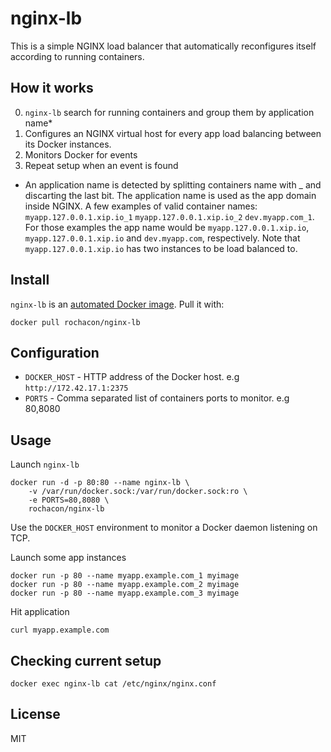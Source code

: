 # nginx-lb

This is a simple NGINX load balancer that automatically reconfigures itself according to running containers.


## How it works

0. `nginx-lb` search for running containers and group them by application name*
0. Configures an NGINX virtual host for every app load balancing between its Docker instances.
0. Monitors Docker for events
0. Repeat setup when an event is found

* An application name is detected by splitting containers name with _ and discarting the last bit. The application name is used as the app domain inside NGINX. A few examples of valid container names: `myapp.127.0.0.1.xip.io_1` `myapp.127.0.0.1.xip.io_2` `dev.myapp.com_1`. For those examples the app name would be `myapp.127.0.0.1.xip.io`, `myapp.127.0.0.1.xip.io` and `dev.myapp.com`, respectively. Note that `myapp.127.0.0.1.xip.io` has two instances to be load balanced to.


## Install

`nginx-lb` is an [automated Docker image](https://registry.hub.docker.com/u/rochacon/nginx-lb). Pull it with:

    docker pull rochacon/nginx-lb


## Configuration

- `DOCKER_HOST` - HTTP address of the Docker host. e.g `http://172.42.17.1:2375`
- `PORTS` - Comma separated list of containers ports to monitor. e.g 80,8080


## Usage

Launch `nginx-lb`


    docker run -d -p 80:80 --name nginx-lb \
        -v /var/run/docker.sock:/var/run/docker.sock:ro \
        -e PORTS=80,8080 \
        rochacon/nginx-lb


Use the `DOCKER_HOST` environment to monitor a Docker daemon listening on TCP.


Launch some app instances


	docker run -p 80 --name myapp.example.com_1 myimage
	docker run -p 80 --name myapp.example.com_2 myimage
	docker run -p 80 --name myapp.example.com_3 myimage


Hit application

	
	curl myapp.example.com


## Checking current setup

    docker exec nginx-lb cat /etc/nginx/nginx.conf


## License

MIT
